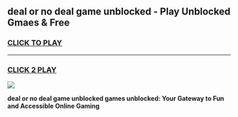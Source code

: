 
## deal or no deal game unblocked - Play Unblocked Gmaes & Free
<h3>
<a href="https://news.freeplayer.one?title=deal_or_no_deal_game_unblocked&ref=23F">CLICK TO PLAY</a></h3>
<hr>

<h3>
<a href="https://news.freeplayer.one?title=deal_or_no_deal_game_unblocked&ref=23F">CLICK 2 PLAY</a>
  
</h3>

<a href="https://news.freeplayer.one?title=deal_or_no_deal_game_unblocked&ref=23F/"><img src="https://clearcache.store/games.png"></a>


**deal or no deal game unblocked games unblocked: Your Gateway to Fun and Accessible Online Gaming**
